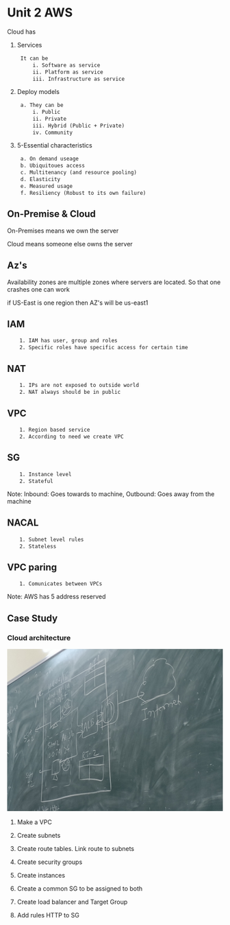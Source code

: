 # Unit 2 **AWS**

Cloud has

1. Services

        It can be 
            i. Software as service
            ii. Platform as service
            iii. Infrastructure as service

2. Deploy models

        a. They can be 
            i. Public
            ii. Private
            iii. Hybrid (Public + Private)
            iv. Community

3. 5-Essential characteristics

        a. On demand useage
        b. Ubiquitoues access
        c. Multitenancy (and resource pooling)
        d. Elasticity
        e. Measured usage
        f. Resiliency (Robust to its own failure)

## On-Premise & Cloud

On-Premises means we own the server

Cloud means someone else owns the server

## Az's

Availability zones are multiple zones where servers are located. So that one crashes one can work

if US-East is one region then AZ's will be us-east1

## IAM

        1. IAM has user, group and roles
        2. Specific roles have specific access for certain time

## NAT

        1. IPs are not exposed to outside world
        2. NAT always should be in public

## VPC

        1. Region based service
        2. According to need we create VPC

## SG

        1. Instance level
        2. Stateful

Note: Inbound: Goes towards to machine, Outbound: Goes away from the machine

## NACAL

        1. Subnet level rules
        2. Stateless

## VPC paring

        1. Comunicates between VPCs

Note: AWS has 5 address reserved

## Case Study

### Cloud architecture

![Img 1](./Images/architecture.jpg)

1. Make a VPC

2. Create subnets

3. Create route tables. Link route to subnets

4. Create security groups

5. Create instances

6. Create a common SG to be assigned to both

7. Create load balancer and Target Group

8. Add rules HTTP to SG
